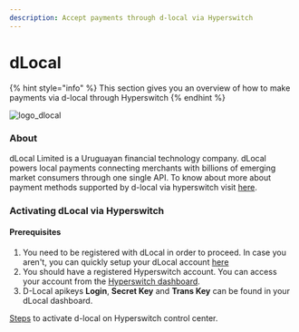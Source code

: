 ```yaml
---
description: Accept payments through d-local via Hyperswitch
---
```


# dLocal

{% hint style="info" %}
This section gives you an overview of how to make payments via d-local through Hyperswitch
{% endhint %}

![logo\_dlocal](https://payswitcher.com/icons/homePageIcons/logos/dlocalLogo.svg)

### About

dLocal Limited is a Uruguayan financial technology company. dLocal powers local payments connecting merchants with billions of emerging market consumers through one single API. To know about more about payment methods supported by d-local via hyperswitch visit [here](https://payswitcher.com/pm-list).

### Activating dLocal via Hyperswitch

#### Prerequisites

1. You need to be registered with dLocal in order to proceed. In case you aren't, you can quickly setup your dLocal account [here](https://dlocal.com/)
2. You should have a registered Hyperswitch account. You can access your account from the [Hyperswitch dashboard](https://app.payswitcher.com/register).
3. D-Local apikeys **Login**, **Secret Key** and **Trans Key** can be found in your dLocal dashboard.

[Steps](https://docs.payswitcher.com/hyperswitch-cloud/connectors/activate-connector-on-hyperswitch) to activate d-local on Hyperswitch control center.
